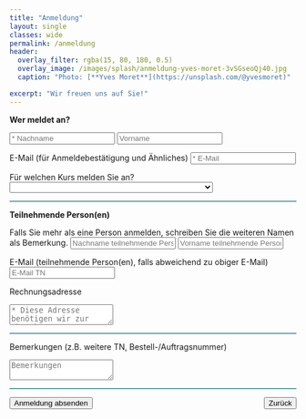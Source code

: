 ```yaml
---
title: "Anmeldung"
layout: single
classes: wide
permalink: /anmeldung
header:
  overlay_filter: rgba(15, 80, 180, 0.5)
  overlay_image: /images/splash/anmeldung-yves-moret-3vSGseoQj40.jpg
  caption: "Photo: [**Yves Moret**](https://unsplash.com/@yvesmoret)"

excerpt: "Wir freuen uns auf Sie!"
---
```



<form action="https://submit-form.com/AIKiYyJP"
      data-botpoison-public-key="pk_8e195655-38ed-4eec-a445-a1e0d68a488d">

  <strong>Wer meldet an?</strong>
  <br>

  <input type="text" id="lastname" name="lastname" placeholder="* Nachname" size="20" required c />
  <input type="text" id="firstname" name="vorname" placeholder="Vorname" size="20"  />

  <label for="email">E-Mail (für Anmeldebestätigung und Ähnliches)</label>
  <input type="email" id="email" name="email" placeholder="* E-Mail" required multiple />

  <label for="kurs">Für welchen Kurs melden Sie an?</label>
  <select id="kurs" name="kursdatum" required>
    <option value="*"></option>
    <option value="21-10">REQ4ARC, 5.-7. Oktober 2021 Frankfurt</option>
    <option value="21-11">IMPROVE, 23.-25. November 2021 Hamburg</option>
    <option value="21-12">Mastering SW Architectures, 30.11-3.12. 2021, München</option>
    <option value="22-03">Mastering SW Architectures, März 2022 München</option>
    <option value="sonstige">Sonstige</option>
  </select>
  
<hr style="height:2px; width:100%; border-width:0; color:CadetBlue; background-color:CadetBlue">
 
  <strong>Teilnehmende Person(en)</strong>
  <br>

  Falls Sie mehr als eine Person anmelden, schreiben Sie die weiteren Namen als Bemerkung.
  <input type="text" id="lastnameTN" name="lastnameTN" placeholder="Nachname teilnehmende Person"   />
  <input type="text" id="firstnameTN" name="vornameTN" placeholder="Vorname teilnehmende Person"  />

  <label for="email">E-Mail (teilnehmende Person(en), falls abweichend zu obiger E-Mail)</label>
  <input type="email" id="emailTN" name="emailTN" placeholder="E-Mail TN" multiple />
  
  <label for="ra">Rechnungsadresse</label>
  <textarea id="ra" name="Rechnungsadresse" placeholder="* Diese Adresse benötigen wir zur Abrechnung" required ></textarea>

<hr style="height:2px; width:100%; border-width:0; color:CadetBlue; background-color:CadetBlue">
    
  <label for="comments">Bemerkungen (z.B. weitere TN, Bestell-/Auftragsnummer)</label>
  <textarea id="comments" name="comments" placeholder="Bemerkungen"></textarea>

<hr style="height:2px; width:100%; border-width:0; color:CadetBlue; background-color:CadetBlue">
  
  <button type="submit" class="button buttonRed" >Anmeldung absenden</button>
  <input type="button" value="Zurück" class="button buttonGrey" onclick="history.back()" style="float: right;">
  
<!-- 
 The following is the custom redirect configuration for Formspark 

 As we generate static HTML, we do NOT want to append field values to the redirect URL
-->

<input
    type="hidden"
    name="_redirect"
    value="{{ '/anmeldung-erfolg' | absolute_url }}"
  />  
<input type="hidden" name="_append" value="false" />


</form>



